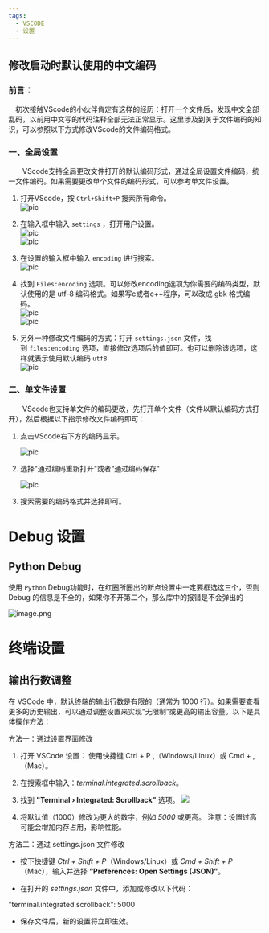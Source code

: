 ```yaml
---
tags:
  - VSCODE
  - 设置
---
```

## 修改启动时默认使用的中文编码
### 前言：

 初次接触VScode的小伙伴肯定有这样的经历：打开一个文件后，发现中文全部乱码，以前用中文写的代码注释全部无法正常显示。这里涉及到关于文件编码的知识，可以参照以下方式修改VScode的文件编码格式。

### 一、全局设置

  VScode支持全局更改文件打开的默认编码形式，通过全局设置文件编码，统一文件编码。如果需要更改单个文件的编码形式，可以参考单文件设置。

1. 打开VScode，按 `Ctrl+Shift+P` 搜索所有命令。  
    ![pic](https://i-blog.csdnimg.cn/blog_migrate/c28dcdce09da5207c7ec2e16dd40f1b8.png)
    
2. 在输入框中输入 `settings` ，打开用户设置。  
    ![pic](https://i-blog.csdnimg.cn/blog_migrate/09267784f8c75730ab30232b0c6b2a30.png)  
    ![pic](https://i-blog.csdnimg.cn/blog_migrate/bf744716c7dd5c3016bc273d9d1c28c3.png)
    
3. 在设置的输入框中输入 `encoding` 进行搜索。  
    ![pic](https://i-blog.csdnimg.cn/blog_migrate/ac80cec710582d9daf9b31bcdbd116c9.png)
    
4. 找到 `Files:encoding` 选项。可以修改encoding选项为你需要的编码类型，默认使用的是 utf-8 编码格式。如果写c或者c++程序，可以改成 gbk 格式编码。  
    ![pic](https://i-blog.csdnimg.cn/blog_migrate/885729c2553277a68af0dc4145041fb7.png)  
    ![pic](https://i-blog.csdnimg.cn/blog_migrate/475c1dde8d3da5012464e2d0f11ae384.png)
    
5. 另外一种修改文件编码的方式：打开 `settings.json` 文件，找到 `files:encoding` 选项，直接修改选项后的值即可。也可以删除该选项，这样就表示使用默认编码 `utf8`  
    ![pic](https://i-blog.csdnimg.cn/blog_migrate/531a27d8917694c22799059d82e89f2c.png)
    

### 二、单文件设置

  VScode也支持单文件的编码更改，先打开单个文件（文件以默认编码方式打开），然后根据以下指示修改文件编码即可：

1. 点击VScode右下方的编码显示。
    
    ![pic](https://i-blog.csdnimg.cn/blog_migrate/593aec5972d933ec78c0b4879b1f919a.png)
    
2. 选择"通过编码重新打开"或者“通过编码保存”
    
    ![pic](https://i-blog.csdnimg.cn/blog_migrate/67937fc9a0375151dac519b43645ad8a.png)
    
3. 搜索需要的编码格式并选择即可。



# Debug 设置
## Python Debug
使用 `Python` Debug功能时，在红圈所圈出的断点设置中一定要框选这三个，否则 Debug 的信息是不全的，如果你不开第二个，那么库中的报错是不会弹出的

![image.png](https://i0.hdslb.com/bfs/openplatform/be2390bfcd00e20783c2872a7b91405607594382.png)




# 终端设置

## 输出行数调整

在 VSCode 中，默认终端的输出行数是有限的（通常为 1000 行）。如果需要查看更多的历史输出，可以通过调整设置来实现“无限制”或更高的输出容量。以下是具体操作方法：

方法一：通过设置界面修改

1. 打开 VSCode 设置： 使用快捷键 Ctrl + P ,（Windows/Linux）或 Cmd + ,（Mac）。
    
2. 在搜索框中输入：_terminal.integrated.scrollback_。
    
3. 找到 **"Terminal › Integrated: Scrollback"** 选项。
    ![](https://i0.hdslb.com/bfs/openplatform/4d69df19cc55dcebf5d066521696c7c49128195c.png)
4. 将默认值（1000）修改为更大的数字，例如 _5000_ 或更高。 注意：设置过高可能会增加内存占用，影响性能。
    

方法二：通过 settings.json 文件修改

- 按下快捷键 _Ctrl + Shift + P_（Windows/Linux）或 _Cmd + Shift + P_（Mac），输入并选择 **“Preferences: Open Settings (JSON)”**。
    

- 在打开的 _settings.json_ 文件中，添加或修改以下代码：
    

"terminal.integrated.scrollback": 5000

- 保存文件后，新的设置将立即生效。